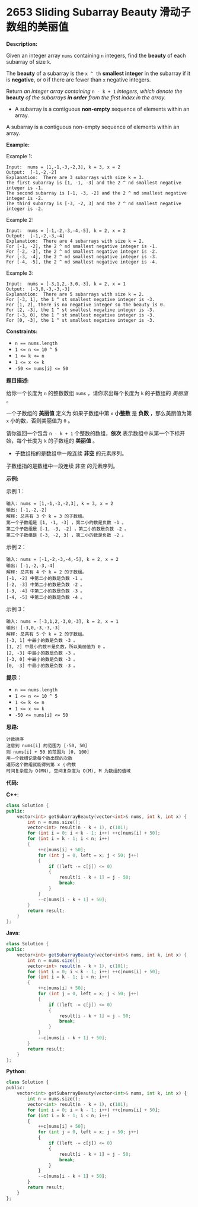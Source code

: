 # 2653 Sliding Subarray Beauty 滑动子数组的美丽值

__Description:__

Given an integer array `nums` containing `n` integers, find the __beauty__ of each subarray of size `k`.

The __beauty__ of a subarray is the `x ^ th` __smallest integer__ in the subarray if it is __negative__, or `0` if there are fewer than `x` negative integers.

Return _an integer array containing_ `n - k + 1` _integers, which denote the_ __beauty__ _of the subarrays __in order__ from the first index in the array._

- A subarray is a contiguous __non-empty__ sequence of elements within an array.

A subarray is a contiguous non-empty sequence of elements within an array.

__Example:__

Example 1:

```text
Input:  nums = [1,-1,-3,-2,3], k = 3, x = 2
Output:  [-1,-2,-2]
Explanation:  There are 3 subarrays with size k = 3. 
The first subarray is [1, -1, -3] and the 2 ^ nd smallest negative integer is -1. 
The second subarray is [-1, -3, -2] and the 2 ^ nd smallest negative integer is -2. 
The third subarray is [-3, -2, 3] and the 2 ^ nd smallest negative integer is -2.
```

Example 2:

```text
Input:  nums = [-1,-2,-3,-4,-5], k = 2, x = 2
Output:  [-1,-2,-3,-4]
Explanation:  There are 4 subarrays with size k = 2.
For [-1, -2], the 2 ^ nd smallest negative integer is -1.
For [-2, -3], the 2 ^ nd smallest negative integer is -2.
For [-3, -4], the 2 ^ nd smallest negative integer is -3.
For [-4, -5], the 2 ^ nd smallest negative integer is -4.
```

Example 3:

```text
Input:  nums = [-3,1,2,-3,0,-3], k = 2, x = 1
Output:  [-3,0,-3,-3,-3]
Explanation:  There are 5 subarrays with size k = 2.
For [-3, 1], the 1 ^ st smallest negative integer is -3.
For [1, 2], there is no negative integer so the beauty is 0.
For [2, -3], the 1 ^ st smallest negative integer is -3.
For [-3, 0], the 1 ^ st smallest negative integer is -3.
For [0, -3], the 1 ^ st smallest negative integer is -3.
```

__Constraints:__

- `n == nums.length`
- `1 <= n <= 10 ^ 5`
- `1 <= k <= n`
- `1 <= x <= k`
- `-50 <= nums[i] <= 50`

__题目描述:__

给你一个长度为 `n` 的整数数组 `nums` ，请你求出每个长度为 `k` 的子数组的 _美丽值_ 。

一个子数组的 __美丽值__ 定义为:如果子数组中第 `x` __小整数__ 是 __负数__ ，那么美丽值为第 `x` 小的数，否则美丽值为 `0` 。

请你返回一个包含 `n - k + 1` 个整数的数组，__依次__ 表示数组中从第一个下标开始，每个长度为 `k` 的子数组的 __美丽值__ 。

- 子数组指的是数组中一段连续 __非空__ 的元素序列。

子数组指的是数组中一段连续 非空 的元素序列。

__示例:__

示例 1：

```text
输入: nums = [1,-1,-3,-2,3], k = 3, x = 2
输出: [-1,-2,-2]
解释: 总共有 3 个 k = 3 的子数组。
第一个子数组是 [1, -1, -3] ，第二小的数是负数 -1 。
第二个子数组是 [-1, -3, -2] ，第二小的数是负数 -2 。
第三个子数组是 [-3, -2, 3] ，第二小的数是负数 -2 。
```

示例 2：

```text
输入: nums = [-1,-2,-3,-4,-5], k = 2, x = 2
输出: [-1,-2,-3,-4]
解释: 总共有 4 个 k = 2 的子数组。
[-1, -2] 中第二小的数是负数 -1 。
[-2, -3] 中第二小的数是负数 -2 。
[-3, -4] 中第二小的数是负数 -3 。
[-4, -5] 中第二小的数是负数 -4 。
```

示例 3：

```text
输入: nums = [-3,1,2,-3,0,-3], k = 2, x = 1
输出: [-3,0,-3,-3,-3]
解释: 总共有 5 个 k = 2 的子数组。
[-3, 1] 中最小的数是负数 -3 。
[1, 2] 中最小的数不是负数，所以美丽值为 0 。
[2, -3] 中最小的数是负数 -3 。
[-3, 0] 中最小的数是负数 -3 。
[0, -3] 中最小的数是负数 -3 。
```

__提示：__

- `n == nums.length`
- `1 <= n <= 10 ^ 5`
- `1 <= k <= n`
- `1 <= x <= k`
- `-50 <= nums[i] <= 50`

__思路:__

```text
计数排序
注意到 nums[i] 的范围为 [-50, 50]
则 nums[i] + 50 的范围为 [0, 100]
用一个数组记录每个数出现的次数
遍历这个数组就能得到第 x 小的数
时间复杂度为 O(MN), 空间复杂度为 O(M), M 为数组的值域
```

__代码:__

__C++__:

```C++
class Solution {
public:
    vector<int> getSubarrayBeauty(vector<int>& nums, int k, int x) {
        int n = nums.size();
        vector<int> result(n - k + 1), c(101);
        for (int i = 0; i < k - 1; i++) ++c[nums[i] + 50];
        for (int i = k - 1; i < n; i++) 
        {
            ++c[nums[i] + 50];
            for (int j = 0, left = x; j < 50; j++) 
            {
                if ((left -= c[j]) <= 0) 
                {
                    result[i - k + 1] = j - 50;
                    break;
                }
            }
            --c[nums[i - k + 1] + 50];
        }
        return result;
    }
};
```

__Java__:

```Java
class Solution {
public:
    vector<int> getSubarrayBeauty(vector<int>& nums, int k, int x) {
        int n = nums.size();
        vector<int> result(n - k + 1), c(101);
        for (int i = 0; i < k - 1; i++) ++c[nums[i] + 50];
        for (int i = k - 1; i < n; i++) 
        {
            ++c[nums[i] + 50];
            for (int j = 0, left = x; j < 50; j++) 
            {
                if ((left -= c[j]) <= 0) 
                {
                    result[i - k + 1] = j - 50;
                    break;
                }
            }
            --c[nums[i - k + 1] + 50];
        }
        return result;
    }
};
```

__Python__:

```Python
class Solution {
public:
    vector<int> getSubarrayBeauty(vector<int>& nums, int k, int x) {
        int n = nums.size();
        vector<int> result(n - k + 1), c(101);
        for (int i = 0; i < k - 1; i++) ++c[nums[i] + 50];
        for (int i = k - 1; i < n; i++) 
        {
            ++c[nums[i] + 50];
            for (int j = 0, left = x; j < 50; j++) 
            {
                if ((left -= c[j]) <= 0) 
                {
                    result[i - k + 1] = j - 50;
                    break;
                }
            }
            --c[nums[i - k + 1] + 50];
        }
        return result;
    }
};
```
